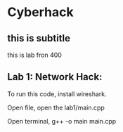 # Cyberhack

## this is subtitle
this is lab fron 400


## Lab 1: Network Hack:

To run this code, install wireshark. 

Open file, open the lab1/main.cpp

Open terminal, g++ -o main main.cpp
